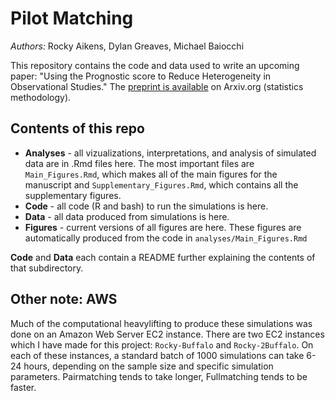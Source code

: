 # Pilot Matching
*Authors:* Rocky Aikens, Dylan Greaves, Michael Baiocchi

This repository contains the code and data used to write an upcoming paper: "Using the Prognostic score to Reduce Heterogeneity in Observational Studies." The [preprint is available](https://arxiv.org/abs/1908.09077) on Arxiv.org (statistics methodology).

## Contents of this repo

- **Analyses** - all vizualizations, interpretations, and analysis of simulated data are in .Rmd files here. The most important files are `Main_Figures.Rmd`, which makes all of the main figures for the manuscript and `Supplementary_Figures.Rmd`, which contains all the supplementary figures.
- **Code** - all code (R and bash) to run the simulations is here.
- **Data** - all data produced from simulations is here.
- **Figures** - current versions of all figures are here.  These figures are automatically produced from the code in `analyses/Main_Figures.Rmd`

**Code** and **Data** each contain a README further explaining the contents of that subdirectory.

## Other note: AWS

Much of the computational heavylifting to produce these simulations was done on an Amazon Web Server EC2 instance.  There are two EC2 instances which I have made for this project: `Rocky-Buffalo` and `Rocky-2Buffalo`.  On each of these instances, a standard batch of 1000 simulations can take 6-24 hours, depending on the sample size and specific simulation parameters.  Pairmatching tends to take longer, Fullmatching tends to be faster.



